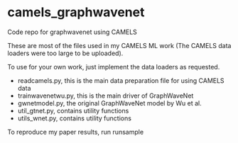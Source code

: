 # camels_graphwavenet
Code repo for graphwavenet using CAMELS

These are most of the files used in my CAMELS ML work (The CAMELS data loaders were too large to be uploaded).

To use for your own work, just implement the data loaders as requested.

- readcamels.py, this is the main data preparation file for using CAMELS data
- trainwavenetwu.py, this is the main driver of GraphWaveNet
- gwnetmodel.py, the original GraphWaveNet model by Wu et al.
- util_gtnet.py, contains utility functions
- utils_wnet.py, contains utility functions

To reproduce my paper results, run runsample


